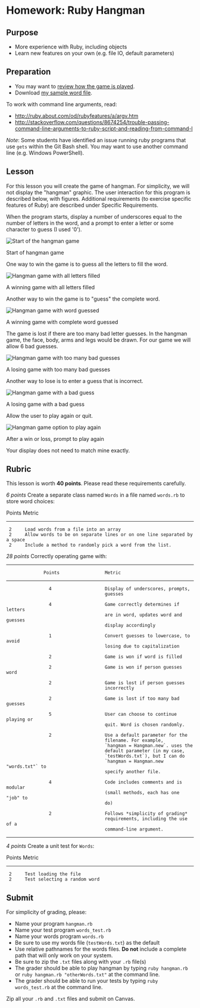 Homework: Ruby Hangman
======================

Purpose
-------

-   More experience with Ruby, including objects
-   Learn new features on your own (e.g. file IO, default parameters)

Preparation
-----------

-   You may want to [review how the game is
    played](http://en.wikipedia.org/wiki/Hangman_(game)).
-   Download [my sample word file](supplements/testWords.txt).

To work with command line arguments, read:

-   <http://ruby.about.com/od/rubyfeatures/a/argv.htm>
-   <http://stackoverflow.com/questions/8674254/trouble-passing-command-line-arguments-to-ruby-script-and-reading-from-command-l>

*Note*: Some students have identified an issue running ruby programs that use
`gets` within the Git Bash shell. You may want to use another command line (e.g.
Windows PowerShell).

Lesson
------

For this lesson you will create the game of hangman. For simplicity, we will not
display the "hangman" graphic. The user interaction for this program is
described below, with figures. Additional requirements (to exercise specific
features of Ruby) are described under Specific Requirements.

When the program starts, display a number of underscores equal to the number of
letters in the word, and a prompt to enter a letter or some character to guess
(I used '0').

![Start of the hangman game](img/start.gif)

Start of hangman game

One way to win the game is to guess all the letters to fill the word.

![Hangman game with all letters filled](img/all_filled.gif)

A winning game with all letters filled

Another way to win the game is to "guess" the complete word.

![Hangman game with word guessed](img/good_guess.gif)

A winning game with complete word guessed

The game is lost if there are too many bad letter guesses. In the hangman game,
the face, body, arms and legs would be drawn. For our game we will allow 6 bad
guesses.

![Hangman game with too many bad guesses](img/many_bad.gif)

A losing game with too many bad guesses

Another way to lose is to enter a guess that is incorrect.

![Hangman game with a bad guess](img/bad_guess.gif)

A losing game with a bad guess

Allow the user to play again or quit.

![Hangman game option to play again](img/end.gif)

After a win or loss, prompt to play again

Your display does not need to match mine exactly.

Rubric
------

This lesson is worth **40 points**. Please read these requirements
carefully.

*6 points* Create a separate class named `Words` in a file named `words.rb` to
store word choices:

   Points  Metric
  -------- -------------------------------------------------------------------------
     2     Load words from a file into an array
     2     Allow words to be on separate lines or on one line separated by a space
     2     Include a method to randomly pick a word from the list.

*28 points* Correctly operating game with:

  -----------------------------------------------------------------------------
                  Points                 Metric
  -------------------------------------- --------------------------------------
                    4                    Display of underscores, prompts,
                                         guesses

                    4                    Game correctly determines if letters
                                         are in word, updates word and guesses
                                         display accordingly

                    1                    Convert guesses to lowercase, to avoid
                                         losing due to capitalization

                    2                    Game is won if word is filled

                    2                    Game is won if person guesses word

                    2                    Game is lost if person guesses
                                         incorrectly

                    2                    Game is lost if too many bad guesses

                    5                    User can choose to continue playing or
                                         quit. Word is chosen randomly.

                    2                    Use a default parameter for the
                                         filename. For example,
                                         `hangman = Hangman.new`. uses the
                                         default parameter (in my case,
                                         `testWords.txt`), but I can do
                                         `hangman = Hangman.new "words.txt"` to
                                         specify another file.

                    4                    Code includes comments and is modular
                                         (small methods, each has one "job" to
                                         do)

                    2                    Follows *simplicity of grading*
                                         requirements, including the use of a
                                         command-line argument.
  -----------------------------------------------------------------------------


*4 points* Create a unit test for `Words`:

   Points  Metric
  -------- ------------------------------
     2     Test loading the file
     2     Test selecting a random word

Submit
------

For simplicity of grading, please:

-   Name your program `hangman.rb`
-   Name your test program `words_test.rb`
-   Name your words program `words.rb`
-   Be sure to use my words file (`testWords.txt`) as the default
-   Use relative pathnames for the words files. **Do not** include a complete
    path that will only work on your system.
-   Be sure to zip the `.txt` files along with your `.rb` file(s)
-   The grader should be able to play hangman by typing `ruby hangman.rb` or
    `ruby hangman.rb "otherWords.txt"` at the command line.
-   The grader should be able to run your tests by typing `ruby words_test.rb`
    at the command line.

Zip all your `.rb` and `.txt` files and submit on Canvas.
